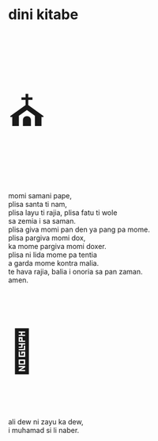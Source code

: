 # dini kitabe

<p style="font-size:6em;">⛪️</p>

momi samani pape,  
plisa santa ti nam,  
plisa layu ti rajia,
plisa fatu ti wole  
sa zemia i sa saman.  
plisa giva momi pan den ya pang pa mome.  
plisa pargiva momi dox,  
ka mome pargiva momi doxer.  
plisa ni lida mome pa tentia  
a garda mome kontra malia.  
te hava rajia, balia i onoria sa pan zaman.  
amen.

<p style="font-size:6em;">🕌</p>

ali dew ni zayu ka dew,  
i muhamad si li naber.

